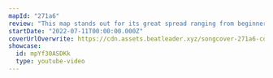 ```yaml
---
mapId: "271a6"
review: "This map stands out for its great spread ranging from beginner-friendly to techy that is challenging and fun and its great vanilla lights to back each difficulty up!"
startDate: "2022-07-11T00:00:00.000Z"
coverUrlOverwrite: https://cdn.assets.beatleader.xyz/songcover-271a6-cover.jpg
showcase:
  id: mpYf30ASDKk
  type: youtube-video
---
```

